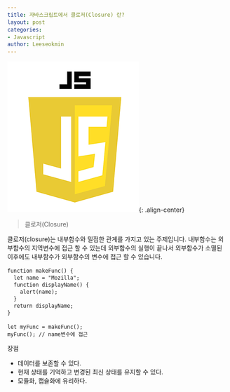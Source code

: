 ```yaml
---
title: 자바스크립트에서 클로저(Closure) 란?
layout: post
categories:
- Javascript
author: Leeseokmin
---
```


![자바스크립트](/assets/images/portfolio/js-logo.png){: .align-center}

> 클로저(Closure)

클로저(closure)는 내부함수와 밀접한 관계를 가지고 있는 주제입니다.
내부함수는 외부함수의 지역변수에 접근 할 수 있는데 외부함수의 실행이 끝나서 외부함수가 소멸된 이후에도 내부함수가 외부함수의 변수에 접근 할 수 있습니다.
```
function makeFunc() {
  let name = "Mozilla";
  function displayName() {
    alert(name);
  }
  return displayName;
}

let myFunc = makeFunc();
myFunc(); // name변수에 접근
```
장점
- 데이터를 보존할 수 있다.
- 현재 상태를 기억하고 변경된 최신 상태를 유지할 수 있다.
- 모듈화, 캡슐화에 유리하다.